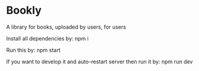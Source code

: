 # Bookly
A library for books, uploaded by users, for users

Install all dependencies by:
npm i

Run this by:
npm start

If you want to develop it and auto-restart server then run it by:
npm run dev
